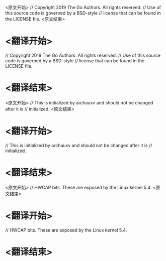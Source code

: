 
<原文开始>
// Copyright 2019 The Go Authors. All rights reserved.
// Use of this source code is governed by a BSD-style
// license that can be found in the LICENSE file.
<原文结束>

# <翻译开始>
// Copyright 2019 The Go Authors. All rights reserved.
// Use of this source code is governed by a BSD-style
// license that can be found in the LICENSE file.
# <翻译结束>


<原文开始>
// This is initialized by archauxv and should not be changed after it is
// initialized.
<原文结束>

# <翻译开始>
// This is initialized by archauxv and should not be changed after it is
// initialized.
# <翻译结束>


<原文开始>
// HWCAP bits. These are exposed by the Linux kernel 5.4.
<原文结束>

# <翻译开始>
// HWCAP bits. These are exposed by the Linux kernel 5.4.
# <翻译结束>

